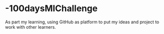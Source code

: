 # -100daysMIChallenge
As part my learning, using GitHub as platform to put my ideas and project to work with other learners.
